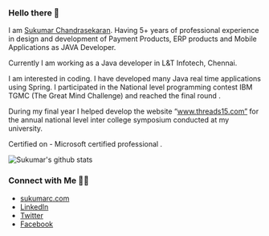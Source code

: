 ### Hello there 👋

<!--
**sukumarc/sukumarc** is a ✨ _special_ ✨ repository because its `README.md` (this file) appears on your GitHub profile.
-->

I am [Sukumar Chandrasekaran](https://www.sukumarc.com). Having 5+ years of professional experience in design and development of Payment Products, ERP products and Mobile Applications as JAVA Developer. 

Currently I am working as a Java developer in L&T Infotech, Chennai.

I am interested in coding. I have developed many Java real time applications using Spring. I participated in the  National level programming contest IBM TGMC (The Great Mind Challenge) and reached the final round .

During my final year I helped develop  the website “www.threads15.com”  for the annual national level inter college symposium conducted at my university. 

Certified on - Microsoft certified professional .

![Sukumar's github stats](https://github-readme-stats.vercel.app/api?username=sukumarc&hide=issues&show_icons=true&theme=onedark)

### Connect with Me 🤝🏻

* [sukumarc.com](https://www.sukumarc.com/)
* [LinkedIn](https://www.linkedin.com/in/sukumarc/)
* [Twitter](https://twitter.com/ImSukumarC)
* [Facebook](https://www.facebook.com/sukumarchandranc)

